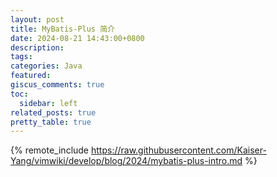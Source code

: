 ```yaml
---
layout: post
title: MyBatis-Plus 简介
date: 2024-08-21 14:43:00+0800
description:
tags:
categories: Java
featured:
giscus_comments: true
toc:
  sidebar: left
related_posts: true
pretty_table: true
---
```


{% remote_include https://raw.githubusercontent.com/Kaiser-Yang/vimwiki/develop/blog/2024/mybatis-plus-intro.md %}
